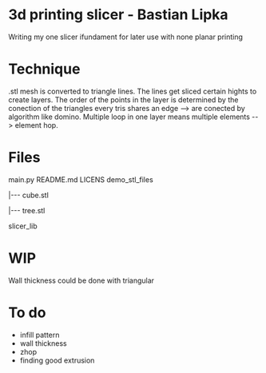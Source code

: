 # 3d printing slicer - Bastian Lipka
Writing my one slicer
ifundament for later use with none planar printing

# Technique
.stl mesh is converted to triangle lines. The lines get sliced
certain hights to create layers.
The order of the points in the layer is determined by the conection of the triangles 
every tris shares an edge --> are conected by algorithm like domino.
Multiple loop in one layer means multiple elements --> element hop.

# Files
main.py
README.md
LICENS
demo_stl_files

|--- cube.stl

|--- tree.stl

slicer_lib

# WIP
Wall thickness could be done with triangular 

# To do
- infill pattern
- wall thickness
- zhop
- finding good extrusion

